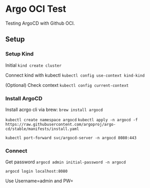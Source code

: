 # Argo OCI Test

Testing ArgoCD with Github OCI.


## Setup
### Setup Kind
Initial
`kind create cluster`
 
Connect kind with kubectl
`kubectl config use-context kind-kind`
 
(Optional) Check context
`kubectl config current-context`
 

### Install ArgoCD
Install acrgo cli via brew:
`brew install argocd`
 
`kubectl create namespace argocd`
`kubectl apply -n argocd -f https://raw.githubusercontent.com/argoproj/argo-cd/stable/manifests/install.yaml`

`kubectl port-forward svc/argocd-server -n argocd 8080:443`

### Connect
Get password
`argocd admin initial-password -n argocd`
 
`argocd login localhost:8080`

Use Username=admin and PW=<from initial-password>